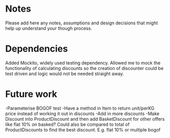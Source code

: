 # Notes

Please add here any notes, assumptions and design decisions that might help up understand your though process.

# Dependencies

Added Mockito, widely used testing dependency. Allowed me to mock the functionality of calculating discounts so the
creation of discounter could be test driven and logic would not be needed straight away.

# Future work
-Parameterise BOGOF test
-Have a method in Item to return unit/perKG price instead of working it out in discounts
-Add in more discounts
-Make Discount into ProductDiscount and then add BasketDiscount for other offers like flat 10% on basked?
    Could also be compared to total of ProductDiscounts to find the best discount. E.g. flat 10% or multiple bogof